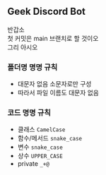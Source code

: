 ## Geek Discord Bot
반갑소  
첫 커밋은 main 브랜치로 할 것이오  
그리 아시오

### 폴더명 명명 규칙  
- 대문자 없음 소문자로만 구성
- 따라서 파일 이름도 대문자 없음

### 코드 명명 규칙
- 클래스 `CamelCase`
- 함수/메서드 `snake_case`
- 변수 `snake_case`
- 상수 `UPPER_CASE`
- private `_+@`